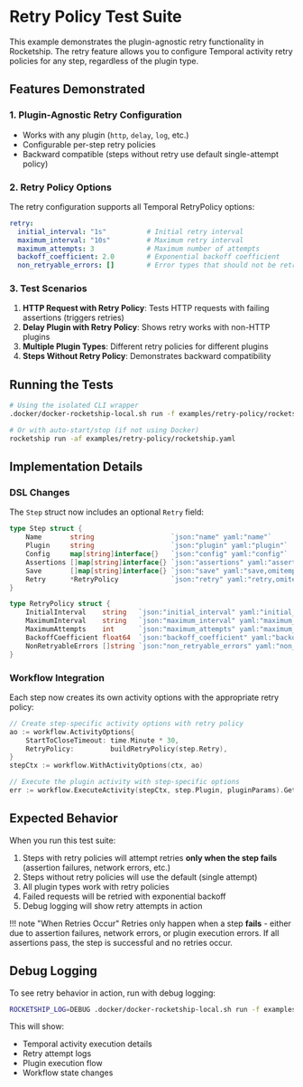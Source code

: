 # Retry Policy Test Suite

This example demonstrates the plugin-agnostic retry functionality in Rocketship. The retry feature allows you to configure Temporal activity retry policies for any step, regardless of the plugin type.

## Features Demonstrated

### 1. Plugin-Agnostic Retry Configuration
- Works with any plugin (`http`, `delay`, `log`, etc.)
- Configurable per-step retry policies
- Backward compatible (steps without retry use default single-attempt policy)

### 2. Retry Policy Options

The retry configuration supports all Temporal RetryPolicy options:

```yaml
retry:
  initial_interval: "1s"          # Initial retry interval
  maximum_interval: "10s"         # Maximum retry interval  
  maximum_attempts: 3             # Maximum number of attempts
  backoff_coefficient: 2.0        # Exponential backoff coefficient
  non_retryable_errors: []        # Error types that should not be retried
```

### 3. Test Scenarios

1. **HTTP Request with Retry Policy**: Tests HTTP requests with failing assertions (triggers retries)
2. **Delay Plugin with Retry Policy**: Shows retry works with non-HTTP plugins
3. **Multiple Plugin Types**: Different retry policies for different plugins
4. **Steps Without Retry Policy**: Demonstrates backward compatibility

## Running the Tests

```bash
# Using the isolated CLI wrapper
.docker/docker-rocketship-local.sh run -f examples/retry-policy/rocketship.yaml

# Or with auto-start/stop (if not using Docker)
rocketship run -af examples/retry-policy/rocketship.yaml
```

## Implementation Details

### DSL Changes

The `Step` struct now includes an optional `Retry` field:

```go
type Step struct {
    Name       string                   `json:"name" yaml:"name"`
    Plugin     string                   `json:"plugin" yaml:"plugin"`
    Config     map[string]interface{}   `json:"config" yaml:"config"`
    Assertions []map[string]interface{} `json:"assertions" yaml:"assertions"`
    Save       []map[string]interface{} `json:"save" yaml:"save,omitempty"`
    Retry      *RetryPolicy             `json:"retry" yaml:"retry,omitempty"`
}

type RetryPolicy struct {
    InitialInterval    string   `json:"initial_interval" yaml:"initial_interval,omitempty"`
    MaximumInterval    string   `json:"maximum_interval" yaml:"maximum_interval,omitempty"`
    MaximumAttempts    int      `json:"maximum_attempts" yaml:"maximum_attempts,omitempty"`
    BackoffCoefficient float64  `json:"backoff_coefficient" yaml:"backoff_coefficient,omitempty"`
    NonRetryableErrors []string `json:"non_retryable_errors" yaml:"non_retryable_errors,omitempty"`
}
```

### Workflow Integration

Each step now creates its own activity options with the appropriate retry policy:

```go
// Create step-specific activity options with retry policy
ao := workflow.ActivityOptions{
    StartToCloseTimeout: time.Minute * 30,
    RetryPolicy:         buildRetryPolicy(step.Retry),
}
stepCtx := workflow.WithActivityOptions(ctx, ao)

// Execute the plugin activity with step-specific options
err := workflow.ExecuteActivity(stepCtx, step.Plugin, pluginParams).Get(stepCtx, &activityResp)
```

## Expected Behavior

When you run this test suite:

1. Steps with retry policies will attempt retries **only when the step fails** (assertion failures, network errors, etc.)
2. Steps without retry policies will use the default (single attempt)
3. All plugin types work with retry policies
4. Failed requests will be retried with exponential backoff
5. Debug logging will show retry attempts in action

!!! note "When Retries Occur"
    Retries only happen when a step **fails** - either due to assertion failures, network errors, or plugin execution errors. If all assertions pass, the step is successful and no retries occur.

## Debug Logging

To see retry behavior in action, run with debug logging:

```bash
ROCKETSHIP_LOG=DEBUG .docker/docker-rocketship-local.sh run -f examples/retry-policy/rocketship.yaml
```

This will show:
- Temporal activity execution details
- Retry attempt logs
- Plugin execution flow
- Workflow state changes